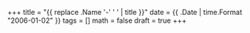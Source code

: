 +++
title = "{{ replace .Name '-' ' ' | title }}"
date = {{ .Date | time.Format "2006-01-02" }}
tags = []
math = false
draft = true
+++
